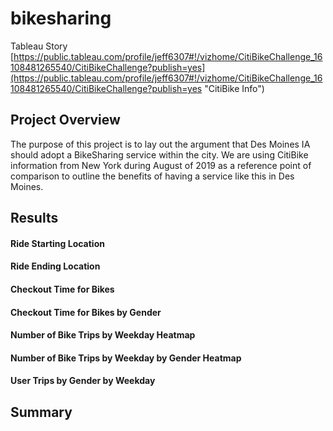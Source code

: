 # bikesharing

Tableau Story
[https://public.tableau.com/profile/jeff6307#!/vizhome/CitiBikeChallenge_16108481265540/CitiBikeChallenge?publish=yes](https://public.tableau.com/profile/jeff6307#!/vizhome/CitiBikeChallenge_16108481265540/CitiBikeChallenge?publish=yes "CitiBike Info")

## Project Overview

The purpose of this project is to lay out the argument that Des Moines IA should adopt a BikeSharing service within the city. We are using CitiBike information from New York during August of 2019 as a reference point of comparison to outline the benefits of having a service like this in Des Moines.

## Results

#### Ride Starting Location

#### Ride Ending Location

#### Checkout Time for Bikes

#### Checkout Time for Bikes by Gender

#### Number of Bike Trips by Weekday Heatmap

#### Number of Bike Trips by Weekday by Gender Heatmap

#### User Trips by Gender by Weekday


## Summary
